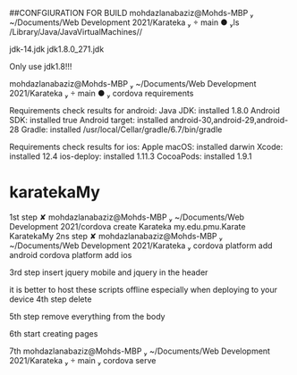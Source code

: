 ##CONFGIURATION FOR BUILD
 mohdazlanabaziz@Mohds-MBP  ~/Documents/Web Development 2021/Karateka   main ● ls /Library/Java/JavaVirtualMachines//

jdk-14.jdk       jdk1.8.0_271.jdk

Only use jdk1.8!!!

 mohdazlanabaziz@Mohds-MBP  ~/Documents/Web Development 2021/Karateka   main ●  cordova requirements

Requirements check results for android:
Java JDK: installed 1.8.0
Android SDK: installed true
Android target: installed android-30,android-29,android-28
Gradle: installed /usr/local/Cellar/gradle/6.7/bin/gradle

Requirements check results for ios:
Apple macOS: installed darwin
Xcode: installed 12.4
ios-deploy: installed 1.11.3
CocoaPods: installed 1.9.1

# karatekaMy
1st step ✘ mohdazlanabaziz@Mohds-MBP  ~/Documents/Web Development 2021/cordova create Karateka my.edu.pmu.Karate KaratekaMy
2ns step  ✘ mohdazlanabaziz@Mohds-MBP  ~/Documents/Web Development 2021/Karateka  cordova platform add android
cordova platform add ios

 3rd step insert jquery mobile and jquery in the header
 <link rel="stylesheet" href="http://code.jquery.com/mobile/1.4.5/jquery.mobile-1.4.5.min.css" />
<script src="http://code.jquery.com/jquery-1.11.1.min.js"></script>
<script src="http://code.jquery.com/mobile/1.4.5/jquery.mobile-1.4.5.min.js"></script>

it is better to host these scripts offline especially when deploying to your device
4th step delete  <meta http-equiv="Content-Security-Policy"
        content="default-src 'self' data: gap: https://ssl.gstatic.com 'unsafe-eval'; style-src 'self' 'unsafe-inline'; media-src *; img-src 'self' data: content:;">

5th step remove everything from the body

6th start creating pages

7th  mohdazlanabaziz@Mohds-MBP  ~/Documents/Web Development 2021/Karateka   main  cordova serve